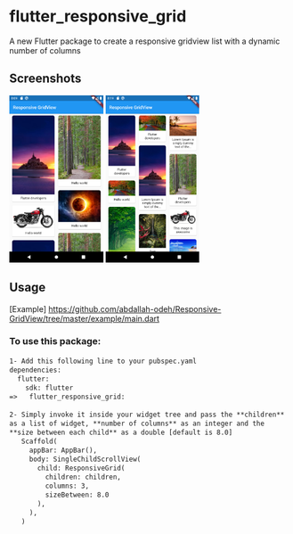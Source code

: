 # flutter_responsive_grid

A new Flutter package to create a responsive gridview list with a dynamic number of columns

## Screenshots

<img src="ss1.png" height="300em"/>   <img src="ss2.png" height="300em"/>

## Usage

[Example] https://github.com/abdallah-odeh/Responsive-GridView/tree/master/example/main.dart

### To use this package:

    1- Add this following line to your pubspec.yaml
    dependencies:
      flutter:
        sdk: flutter
    =>   flutter_responsive_grid:

    2- Simply invoke it inside your widget tree and pass the **children** as a list of widget, **number of columns** as an integer and the **size between each child** as a double [default is 8.0]
       Scaffold(
         appBar: AppBar(),
         body: SingleChildScrollView(
           child: ResponsiveGrid(
             children: children,
             columns: 3,
             sizeBetween: 8.0
           ),
         ),
       )